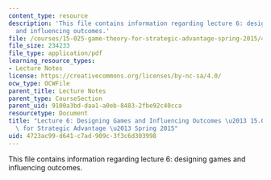 ```yaml
---
content_type: resource
description: 'This file contains information regarding lecture 6: designing games
  and influencing outcomes.'
file: /courses/15-025-game-theory-for-strategic-advantage-spring-2015/4723ac99d641c7ad909c3f3c6d303998_MIT15_025S15_Lec_6.pdf
file_size: 234233
file_type: application/pdf
learning_resource_types:
- Lecture Notes
license: https://creativecommons.org/licenses/by-nc-sa/4.0/
ocw_type: OCWFile
parent_title: Lecture Notes
parent_type: CourseSection
parent_uid: 9100a3bd-daa1-a0eb-8483-2fbe92c40cca
resourcetype: Document
title: "Lecture 6: Designing Games and Influencing Outcomes \u2013 15.025 Game Theory\
  \ for Strategic Advantage \u2013 Spring 2015"
uid: 4723ac99-d641-c7ad-909c-3f3c6d303998
---
```

This file contains information regarding lecture 6: designing games and influencing outcomes.